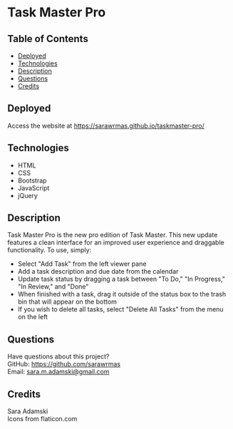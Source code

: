 # Task Master Pro

## Table of Contents
* [Deployed](#deployed)
* [Technologies](#technologies)
* [Description](#description)
* [Questions](#questions)
* [Credits](#credits)

## Deployed
Access the website at https://sarawrmas.github.io/taskmaster-pro/

## Technologies
* HTML
* CSS
* Bootstrap
* JavaScript
* jQuery

## Description
Task Master Pro is the new pro edition of Task Master. This new update features a clean interface for an improved user experience and draggable functionality. To use, simply:
* Select "Add Task" from the left viewer pane
* Add a task description and due date from the calendar
* Update task status by dragging a task between "To Do," "In Progress," "In Review," and "Done"
* When finished with a task, drag it outside of the status box to the trash bin that will appear on the bottom
* If you wish to delete all tasks, select "Delete All Tasks" from the menu on the left

## Questions
Have questions about this project?  
GitHub: https://github.com/sarawrmas  
Email: sara.m.adamski@gmail.com

## Credits
Sara Adamski  
Icons from flaticon.com